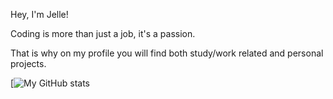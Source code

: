 Hey, I'm Jelle!

Coding is more than just a job, it's a passion.

That is why on my profile you will find both study/work related and personal projects.

[![My GitHub stats](https://github-readme-stats.vercel.app/api?username=anuraghazra&show_icons=true)
